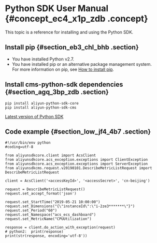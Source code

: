 # Python SDK User Manual {#concept_ec4_x1p_zdb .concept}

This topic is a reference for installing and using the Python SDK.

## Install pip {#section_eb3_chl_bhb .section}

-   You have installed Python v2.7.
-   You have installed pip or an alternative package management system. For more information on pip, see [How to install pip](http://pip-cn.readthedocs.org/en/latest/installing.html).

## Install cms-python-sdk dependencies {#section_agq_3bp_zdb .section}

```
pip install aliyun-python-sdk-core
pip install aliyun-python-sdk-cms
```

[Latest version of Python SDK](https://github.com/aliyun/aliyun-openapi-python-sdk/blob/master/aliyun-python-sdk-cms/aliyunsdkcms/request/v20190101/PutCustomMetricRequest.py)

## Code example {#section_low_jf4_4b7 .section}

```
#!/usr/bin/env python
#coding=utf-8

from aliyunsdkcore.client import AcsClient
from aliyunsdkcore.acs_exception.exceptions import ClientException
from aliyunsdkcore.acs_exception.exceptions import ServerException
from aliyunsdkcms.request.v20190101.DescribeMetricListRequest import DescribeMetricListRequest

client = AcsClient('<accessKeyId>', '<accessSecret>', 'cn-beijing')

request = DescribeMetricListRequest()
request.set_accept_format('json')

request.set_StartTime("2019-05-21 10:00:00")
request.set_Dimensions("{\"instanceId\":\"i-2ze3*******\"}")
request.set_Period("60")
request.set_Namespace("acs_ecs_dashboard")
request.set_MetricName("CPUUtilization")

response = client.do_action_with_exception(request)
# python2:  print(response)
print(str(response, encoding='utf-8'))
```

